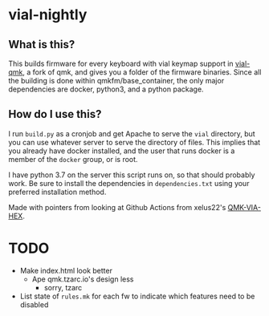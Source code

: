 # vial-nightly

## What is this?

This builds firmware for every keyboard with vial keymap support in [vial-qmk](https://github.com/vial-kb/vial-qmk/),
a fork of qmk, and gives you a folder of the firmware binaries. Since all the building is done
within qmkfm/base_container, the only major dependencies are docker, python3, and a python package.

## How do I use this?

I run `build.py` as a cronjob and get Apache to serve the `vial` directory, but you can use whatever server to serve
the directory of files. This implies that you already have docker installed, and the user that runs docker is a member
of the `docker` group, or is root.

I have python 3.7 on the server this script runs on, so that should probably work. Be sure to install the dependencies
in `dependencies.txt` using your preferred installation method.

Made with pointers from looking at Github Actions from xelus22's [QMK-VIA-HEX](https://github.com/Xelus22/QMK-VIA-Hex).

# TODO

* Make index.html look better
  * Ape qmk.tzarc.io's design less
    * sorry, tzarc
* List state of `rules.mk` for each fw to indicate which features need to be disabled
